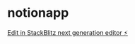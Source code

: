 # notionapp

[Edit in StackBlitz next generation editor ⚡️](https://stackblitz.com/~/github.com/Nick777-Pixel/notionapp)